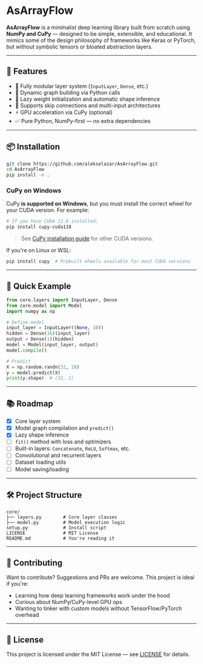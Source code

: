 # AsArrayFlow

**AsArrayFlow** is a minimalist deep learning library built from scratch using **NumPy and CuPy** — designed to be simple, extensible, and educational. It mimics some of the design philosophy of frameworks like Keras or PyTorch, but without symbolic tensors or bloated abstraction layers.

---

## 🚀 Features

- 🧱 Fully modular layer system (`InputLayer`, `Dense`, etc.)
- 🔁 Dynamic graph building via Python calls
- 🧠 Lazy weight initialization and automatic shape inference
- 🔗 Supports skip connections and multi-input architectures
- ⚡ GPU acceleration via CuPy (optional)
- ✅ Pure Python, NumPy-first — no extra dependencies

---

## 📦 Installation

```bash
git clone https://github.com/alekselazar/AsArrayFlow.git
cd AsArrayFlow
pip install -e .
```

### CuPy on Windows
CuPy **is supported on Windows**, but you must install the correct wheel for your CUDA version. For example:

```bash
# If you have CUDA 11.8 installed:
pip install cupy-cuda118
```

> See [CuPy installation guide](https://docs.cupy.dev/en/stable/install.html) for other CUDA versions.

If you're on Linux or WSL:
```bash
pip install cupy  # Prebuilt wheels available for most CUDA versions
```

---

## 🧠 Quick Example

```python
from core.layers import InputLayer, Dense
from core.model import Model
import numpy as np

# Define model
input_layer = InputLayer((None, 10))
hidden = Dense(16)(input_layer)
output = Dense(1)(hidden)
model = Model(input_layer, output)
model.compile()

# Predict
X = np.random.randn(32, 10)
y = model.predict(X)
print(y.shape)  # (32, 1)
```

---

## 📚 Roadmap

- [x] Core layer system
- [x] Model graph compilation and `predict()`
- [x] Lazy shape inference
- [ ] `fit()` method with loss and optimizers
- [ ] Built-in layers: `Concatenate`, `ReLU`, `Softmax`, etc.
- [ ] Convolutional and recurrent layers
- [ ] Dataset loading utils
- [ ] Model saving/loading

---

## 🛠 Project Structure

```
core/
├── layers.py        # Core layer classes
├── model.py         # Model execution logic
setup.py             # Install script
LICENSE              # MIT License
README.md            # You're reading it
```

---

## 🤝 Contributing

Want to contribute? Suggestions and PRs are welcome. This project is ideal if you're:
- Learning how deep learning frameworks work under the hood
- Curious about NumPy/CuPy-level GPU ops
- Wanting to tinker with custom models without TensorFlow/PyTorch overhead

---

## 📄 License

This project is licensed under the MIT License — see [LICENSE](./LICENSE) for details.
